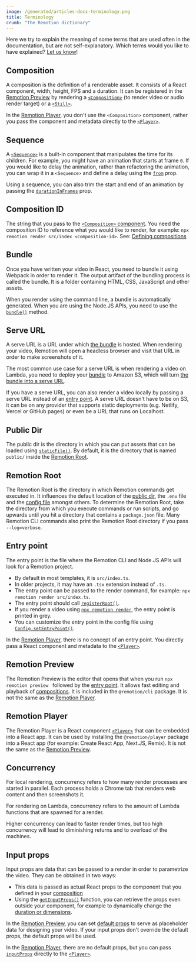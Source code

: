```yaml
---
image: /generated/articles-docs-terminology.png
title: Terminology
crumb: "The Remotion dictionary"
---
```


Here we try to explain the meaning of some terms that are used often in the documentation, but are not self-explanatory. Which terms would you like to have explained? [Let us know](https://remotion.dev/issue)!

## Composition

A composition is the definition of a renderable asset. It consists of a React component, width, height, FPS and a duration. It can be registered in the [Remotion Preview](#remotion-preview) by rendering a [`<Composition>`](/docs/composition) (to render video or audio render target) or a [`<Still>`](/docs/still).

In the [Remotion Player](#remotion-player), you don't use the `<Composition>` component, rather you pass the component and metadata directly to the [`<Player>`](/docs/player).

## Sequence

A [`<Sequence>`](/docs/sequence) is a built-in component that manipulates the time for its children. For example, you might have an animation that starts at frame `0`. If you would like to delay the animation, rather than refactoring the animation, you can wrap it in a `<Sequence>` and define a delay using the [`from`](/docs/sequence#from) prop.

Using a sequence, you can also trim the start and end of an animation by passing the [`durationInFrames`](/docs/sequence#durationinframes) prop.

## Composition ID

The string that you pass to the [`<Composition>` component](#composition). You need the composition ID to reference what you would like to render, for example: `npx remotion render src/index <composition-id>`. See: [Defining compositions](/docs/the-fundamentals#defining-compositions)

## Bundle

Once you have written your video in React, you need to bundle it using Webpack in order to render it. The output artifact of the bundling process is called the bundle. It is a folder containing HTML, CSS, JavaScript and other assets.

When you render using the command line, a bundle is automatically generated. When you are using the Node.JS APIs, you need to use the [`bundle()`](/docs/bundle) method.

## Serve URL

A serve URL is a URL under which [the bundle](#bundle) is hosted. When rendering your video, Remotion will open a headless browser and visit that URL in order to make screenshots of it.

The most common use case for a serve URL is when rendering a video on Lambda, you need to deploy your [bundle](#bundle) to Amazon S3, which will turn [the bundle into a serve URL](/docs/lambda/cli/sites#create).

If you have a serve URL, you can also render a video locally by passing a serve URL instead of an [entry point](#entry-point). A serve URL doesn't have to be on S3, it can be on any provider that supports static deployments (e.g. Netlify, Vercel or GitHub pages) or even be a URL that runs on Localhost.

## Public Dir

The public dir is the directory in which you can put assets that can be loaded using [`staticFile()`](/docs/staticfile). By default, it is the directory that is named `public/` inside the [Remotion Root](#remotion-root).

## Remotion Root

The Remotion Root is the directory in which Remotion commands get executed in. It influences the default location of the [public dir](#public-dir), the `.env` file and the [config file](/docs/config) amongst others. To determine the Remotion Root, take the directory from which you execute commands or run scripts, and go upwards until you hit a directory that contains a `package.json` file. Many Remotion CLI commands also print the Remotion Root directory if you pass `--log=verbose`.

## Entry point

The entry point is the file where the Remotion CLI and Node.JS APIs will look for a Remotion project.

- By default in most templates, it is `src/index.ts`.
- In older projects, it may have an `.tsx` extension instead of `.ts`.
- The entry point can be passed to the render command, for example: `npx remotion render src/index.ts`.
- The entry point should call [`registerRoot()`](/docs/register-root).
- If you render a video using [`npx remotion render`](/docs/cli/render), the entry point is printed in grey.
- You can customize the entry point in the config file using [`Config.setEntryPoint()`](/docs/config#setentrypoint).

In the [Remotion Player](#remotion-player), there is no concept of an entry point. You directly pass a React component and metadata to the [`<Player>`](/docs/player/player).

## Remotion Preview

The Remotion Preview is the editor that opens that when you run `npx remotion preview ` followed by the [entry point](#entry-point). It allows fast editing and playback of [compositions](#composition). It is included in the `@remotion/cli` package. It is not the same as the [Remotion Player](#remotion-player).

## Remotion Player

The Remotion Player is a React component [`<Player>`](/docs/player) that can be embedded into a React app. It can be used by installing the `@remotion/player` package into a React app (for example: Create React App, Next.JS, Remix). It is not the same as the [Remotion Preview](#remotion-preview).

## Concurrency

For local rendering, concurrency refers to how many render processes are started in parallel. Each process holds a Chrome tab that renders web content and then screenshots it.

For rendering on Lambda, concurrency refers to the amount of Lambda functions that are spawned for a render.

Higher concurrency can lead to faster render times, but too high concurrency will lead to diminishing returns and to overload of the machines.

## Input props

Input props are data that can be passed to a render in order to parametrize the video. They can be obtained in two ways:

- This data is passed as actual React props to the component that you defined in your [composition](#composition)
- Using the [`getInputProps()`](/docs/get-input-props) function, you can retrieve the props even outside your component, for example to dynamically change the [duration or dimensions](/docs/dynamic-metadata).

In the [Remotion Preview](#remotion-preview), you can set [default props](/docs/composition#defaultprops) to serve as placeholder data for designing your video. If your input props don't override the default props, the default props will be used.

In the [Remotion Player](#remotion-player), there are no default props, but you can pass [`inputProps`](/docs/player/player#inputprops) directly to the [`<Player>`](/docs/player).
